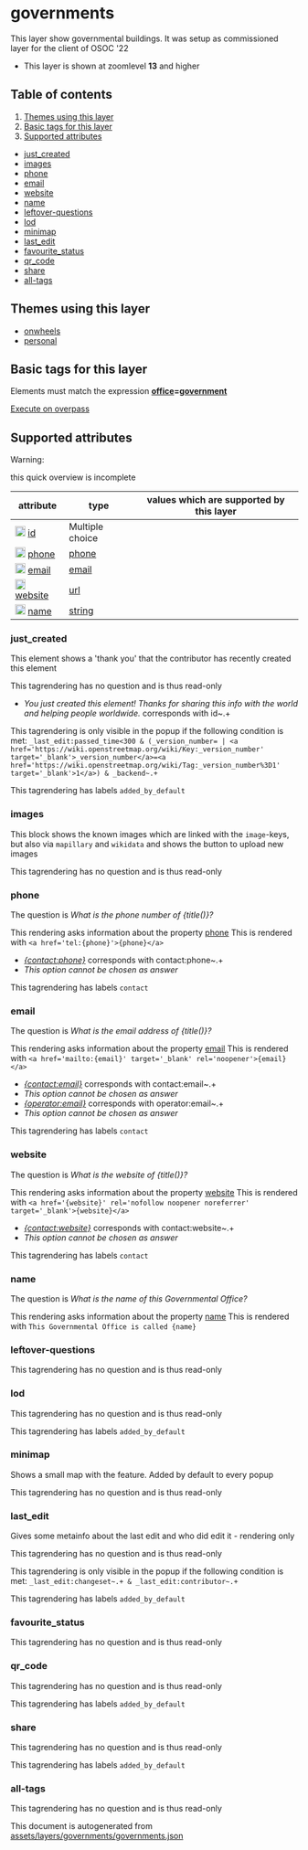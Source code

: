 [//]: # (WARNING: this file is automatically generated. Please find the sources at the bottom and edit those sources)



 governments 
=============





This layer show governmental buildings. It was setup as commissioned layer for the client of OSOC '22






  - This layer is shown at zoomlevel **13** and higher



## Table of contents

1. [ Themes using this layer ](#-themes-using-this-layer-)
2. [ Basic tags for this layer ](#-basic-tags-for-this-layer-)
3. [ Supported attributes ](#-supported-attributes-)
  - [just_created](#just_created)
  - [images](#images)
  - [phone](#phone)
  - [email](#email)
  - [website](#website)
  - [name](#name)
  - [leftover-questions](#leftover-questions)
  - [lod](#lod)
  - [minimap](#minimap)
  - [last_edit](#last_edit)
  - [favourite_status](#favourite_status)
  - [qr_code](#qr_code)
  - [share](#share)
  - [all-tags](#all-tags)

 Themes using this layer 
-------------------------





  - [onwheels](https://mapcomplete.org/onwheels)
  - [personal](https://mapcomplete.org/personal)




 Basic tags for this layer 
---------------------------



Elements must match the expression **<a href='https://wiki.openstreetmap.org/wiki/Key:office' target='_blank'>office</a>=<a href='https://wiki.openstreetmap.org/wiki/Tag:office%3Dgovernment' target='_blank'>government</a>**

[Execute on overpass](http://overpass-turbo.eu/?Q=%5Bout%3Ajson%5D%5Btimeout%3A90%5D%3B%28%20%20%20%20nwr%5B%22office%22%3D%22government%22%5D%28%7B%7Bbbox%7D%7D%29%3B%0A%29%3Bout%20body%3B%3E%3Bout%20skel%20qt%3B)



 Supported attributes 
----------------------



Warning: 

this quick overview is incomplete



attribute | type | values which are supported by this layer
----------- | ------ | ------------------------------------------
[<img src='https://mapcomplete.org/assets/svg/statistics.svg' height='18px'>](https://taginfo.openstreetmap.org/keys/id#values) [id](https://wiki.openstreetmap.org/wiki/Key:id) | Multiple choice | 
[<img src='https://mapcomplete.org/assets/svg/statistics.svg' height='18px'>](https://taginfo.openstreetmap.org/keys/phone#values) [phone](https://wiki.openstreetmap.org/wiki/Key:phone) | [phone](../SpecialInputElements.md#phone) | 
[<img src='https://mapcomplete.org/assets/svg/statistics.svg' height='18px'>](https://taginfo.openstreetmap.org/keys/email#values) [email](https://wiki.openstreetmap.org/wiki/Key:email) | [email](../SpecialInputElements.md#email) | 
[<img src='https://mapcomplete.org/assets/svg/statistics.svg' height='18px'>](https://taginfo.openstreetmap.org/keys/website#values) [website](https://wiki.openstreetmap.org/wiki/Key:website) | [url](../SpecialInputElements.md#url) | 
[<img src='https://mapcomplete.org/assets/svg/statistics.svg' height='18px'>](https://taginfo.openstreetmap.org/keys/name#values) [name](https://wiki.openstreetmap.org/wiki/Key:name) | [string](../SpecialInputElements.md#string) | 




### just_created 



This element shows a 'thank you' that the contributor has recently created this element

This tagrendering has no question and is thus read-only





  - *You just created this element! Thanks for sharing this info with the world and helping people worldwide.*  corresponds with  id~.+


This tagrendering is only visible in the popup if the following condition is met: `_last_edit:passed_time<300 & (_version_number= | <a href='https://wiki.openstreetmap.org/wiki/Key:_version_number' target='_blank'>_version_number</a>=<a href='https://wiki.openstreetmap.org/wiki/Tag:_version_number%3D1' target='_blank'>1</a>) & _backend~.+`

This tagrendering has labels  `added_by_default`



### images 



This block shows the known images which are linked with the `image`-keys, but also via `mapillary` and `wikidata` and shows the button to upload new images

This tagrendering has no question and is thus read-only





### phone 



The question is  *What is the phone number of {title()}?*

This rendering asks information about the property  [phone](https://wiki.openstreetmap.org/wiki/Key:phone) This is rendered with  `<a href='tel:{phone}'>{phone}</a>`



  - *<a href='tel:{contact:phone}'>{contact:phone}</a>*  corresponds with  contact:phone~.+
  - _This option cannot be chosen as answer_


This tagrendering has labels  `contact`



### email 



The question is  *What is the email address of {title()}?*

This rendering asks information about the property  [email](https://wiki.openstreetmap.org/wiki/Key:email) This is rendered with  `<a href='mailto:{email}' target='_blank' rel='noopener'>{email}</a>`



  - *<a href='mailto:{contact:email}' target='_blank' rel='noopener'>{contact:email}</a>*  corresponds with  contact:email~.+
  - _This option cannot be chosen as answer_
  - *<a href='mailto:{operator:email}' target='_blank' rel='noopener'>{operator:email}</a>*  corresponds with  operator:email~.+
  - _This option cannot be chosen as answer_


This tagrendering has labels  `contact`



### website 



The question is  *What is the website of {title()}?*

This rendering asks information about the property  [website](https://wiki.openstreetmap.org/wiki/Key:website) This is rendered with  `<a href='{website}' rel='nofollow noopener noreferrer' target='_blank'>{website}</a>`



  - *<a href='{contact:website}' rel='nofollow noopener noreferrer' target='_blank'>{contact:website}</a>*  corresponds with  contact:website~.+
  - _This option cannot be chosen as answer_


This tagrendering has labels  `contact`



### name 



The question is  *What is the name of this Governmental Office?*

This rendering asks information about the property  [name](https://wiki.openstreetmap.org/wiki/Key:name) This is rendered with  `This Governmental Office is called {name}`



### leftover-questions 



This tagrendering has no question and is thus read-only





### lod 



This tagrendering has no question and is thus read-only



This tagrendering has labels  `added_by_default`



### minimap 



Shows a small map with the feature. Added by default to every popup

This tagrendering has no question and is thus read-only





### last_edit 



Gives some metainfo about the last edit and who did edit it - rendering only

This tagrendering has no question and is thus read-only



This tagrendering is only visible in the popup if the following condition is met: `_last_edit:changeset~.+ & _last_edit:contributor~.+`

This tagrendering has labels  `added_by_default`



### favourite_status 



This tagrendering has no question and is thus read-only





### qr_code 



This tagrendering has no question and is thus read-only



This tagrendering has labels  `added_by_default`



### share 



This tagrendering has no question and is thus read-only



This tagrendering has labels  `added_by_default`



### all-tags 



This tagrendering has no question and is thus read-only

 

This document is autogenerated from [assets/layers/governments/governments.json](https://github.com/pietervdvn/MapComplete/blob/develop/assets/layers/governments/governments.json)
